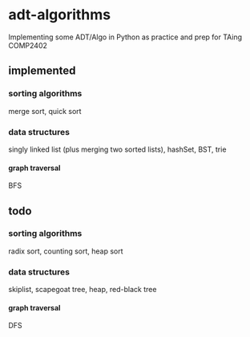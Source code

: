 # adt-algorithms
Implementing some ADT/Algo in Python as practice and prep for TAing COMP2402

## implemented

### sorting algorithms
merge sort, quick sort

### data structures
singly linked list (plus merging two sorted lists), hashSet, BST, trie

#### graph traversal
BFS

## todo

### sorting algorithms
radix sort, counting sort, heap sort

### data structures
skiplist, scapegoat tree, heap, red-black tree

#### graph traversal
DFS
